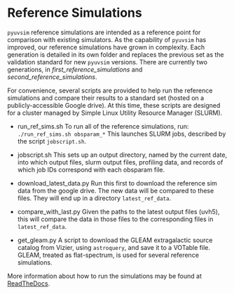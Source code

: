 # Reference Simulations

``pyuvsim`` reference simulations are intended as a reference point for comparison
with existing simulators. As the capability of `pyuvsim` has improved, our
reference simulations have grown in complexity. Each generation is detailed in its own
folder and replaces the previous set as the validation standard for new `pyuvsim`
versions. There are currently two generations, in *first_reference_simulations* and
*second_reference_simulations*.

For convenience, several scripts are provided to help run the reference simulations and
compare their results to a standard set (hosted on a publicly-accessible Google drive).
At this time, these scripts are designed for a cluster managed by Simple Linux Utility Resource
Manager (SLURM).


 - run_ref_sims.sh
        To run all of the reference simulations, run:
        ```
            ./run_ref_sims.sh obsparam_*
        ```
        This launches SLURM jobs, described by the script `jobscript.sh`.

 - jobscript.sh
        This sets up an output directory, named by the current date, into which output files,
        slurm output files, profiling data, and records of which job IDs correspond with each obsparam file.

 - download_latest_data.py
        Run this first to download the reference sim data from the google drive. The new data will be
        compared to these files. They will end up in a directory `latest_ref_data`.

 - compare_with_last.py
        Given the paths to the latest output files (uvh5), this will compare the data in those files
        to the corresponding files in `latest_ref_data`.

 - get_gleam.py
        A script to download the GLEAM extragalactic source catalog from Vizier, using `astroquery`,
        and save it to a VOTable file. GLEAM, treated as flat-spectrum, is used for several reference simulations.


More information about how to run the simulations may be found at
[ReadTheDocs](https://pyuvsim.readthedocs.io/en/latest/usage.html).
